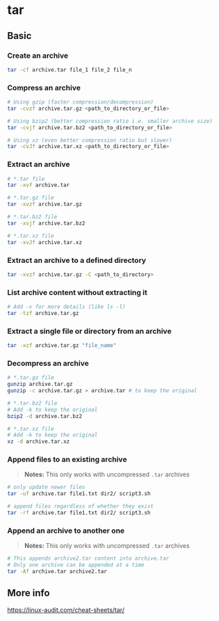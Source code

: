 # tar

## Basic

### Create an archive
```bash
tar -cf archive.tar file_1 file_2 file_n
```

### Compress an archive
```bash
# Using gzip (faster compression/decompression)
tar -cvzf archive.tar.gz <path_to_directory_or_file>
```

```bash
# Using bzip2 (better compression ratio i.e. smaller archive size)
tar -cvjf archive.tar.bz2 <path_to_directory_or_file>
```

```bash
# Using xz (even better compression ratio but slower)
tar -cvJf archive.tar.xz <path_to_directory_or_file>
```

### Extract an archive
```bash
# *.tar file
tar -xvf archive.tar
```

```bash
# *.tar.gz file
tar -xvzf archive.tar.gz
```

```bash
# *.tar.bz2 file
tar -xvjf archive.tar.bz2
```

```bash
# *.tar.xz file
tar -xvJf archive.tar.xz
```

### Extract an archive to a defined directory
```bash
tar -xvzf archive.tar.gz -C <path_to_directory>
```

### List archive content without extracting it
```bash
# Add -v for more details (like ls -l)
tar -tzf archive.tar.gz
```

### Extract a single file or directory from an archive
```bash
tar -xzf archive.tar.gz "file_name"
```

### Decompress an archive
```bash
# *.tar.gz file
gunzip archive.tar.gz
gunzip -c archive.tar.gz > archive.tar # to keep the original
```

```bash
# *.tar.bz2 file
# Add -k to keep the original
bzip2 -d archive.tar.bz2
```

```bash
# *.tar.xz file
# Add -k to keep the original
xz -d archive.tar.xz
```

### Append files to an existing archive
> **Notes:** This only works with uncompressed `.tar` archives
```bash
# only update newer files
tar -uf archive.tar file1.txt dir2/ script3.sh
```
```bash
# append files regardless of whether they exist
tar -rf archive.tar file1.txt dir2/ script3.sh
```

### Append an archive to another one
> **Notes:** This only works with uncompressed `.tar` archives
```bash
# This appends archive2.tar content into archive.tar
# Only one archive can be appended at a time
tar -Af archive.tar archive2.tar
```

## More info
https://linux-audit.com/cheat-sheets/tar/
